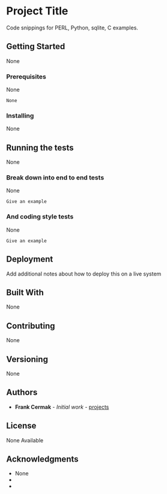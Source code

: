 # Project Title

Code snippings for PERL, Python, sqlite, C examples.

## Getting Started

None

### Prerequisites

None

```
None
```

### Installing

None

## Running the tests

None

### Break down into end to end tests

None

```
Give an example
```

### And coding style tests

None

```
Give an example
```

## Deployment

Add additional notes about how to deploy this on a live system

## Built With

None

## Contributing

None

## Versioning

None

## Authors

* **Frank Cermak** - *Initial work* - [projects](https://github.com/projects)


## License

None Available

## Acknowledgments

* None
* 
* 
